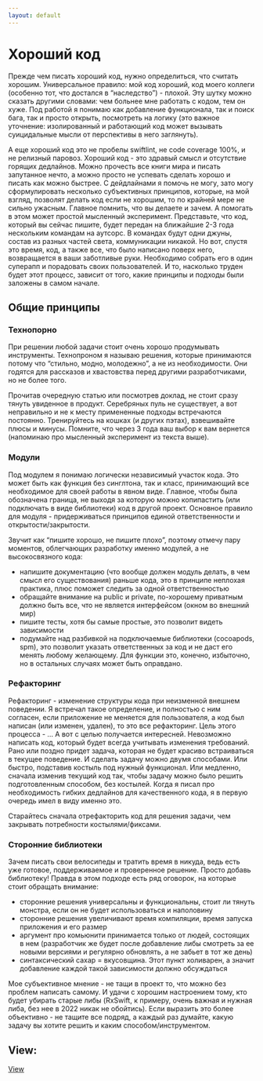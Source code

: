 ```yaml
---
layout: default
---
```


<h1>Хороший код</h1>
  <p>Прежде чем писать хороший код, нужно определиться, что считать хорошим. 
  Универсальное правило: мой код хороший, код моего коллеги (особенно тот, что достался в “наследство”) - плохой. 
  Эту шутку можно сказать другими словами: чем больнее мне работать с кодом, тем он хуже. 
  Под работой я понимаю как добавление функционала, так и поиск бага, так и просто открыть, 
  посмотреть на логику (это важное уточнение: изолированный и работающий код может вызывать 
  суицидальные мысли от перспективы в него заглянуть). </p>
  
  <p>А еще хороший код это не пробелы swiftlint, не code coverage 100%, и не релизный паровоз. 
  Хороший код - это здравый смысл и отсутствие горящих дедлайнов. 
  Можно прочесть все книги мира и писать запутанное нечто, а можно просто не успевать сделать 
  хорошо и писать как можно быстрее. С дейдлайнами я помочь не могу, зато могу сформулировать несколько 
  субъективных принципов, которые, на мой взгляд, позволят делать код если не хорошим, то по крайней мере 
  не сильно ужасным. Главное помнить, что вы делаете и зачем. А помогать в этом может простой мысленный эксперимент. 
  Представьте, что код, который вы сейчас пишите, будет передан на ближайшие 2-3 года нескольким командам на аутсорс. 
  В командах будут одни джуны, состав из разных частей света, коммуникации никакой. 
  Но вот, спустя это время, код, а также все, что было написано поверх него, возвращается в ваши заботливые руки. 
  Необходимо собрать его в один суперапп и порадовать своих пользователей. И то, насколько труден будет этот процесс, 
  зависит от того, какие принципы и подходы были заложены в самом начале.</p>

<h2>Общие принципы</h2>
<h3>Технопорно</h3>
  <p>При решении любой задачи стоит очень хорошо продумывать инструменты. Технопроном я называю решения, которые 
  принимаются потому что “стильно, модно, молодежно”, а не из необходимости. Они годятся для рассказов и хвастовства 
  перед другими разработчиками, но не более того. </p>
  
  <p>Прочитав очередную статью или посмотрев доклад, не стоит сразу тянуть увиденное в продукт. 
  Серебряных пуль не существует, а вот неправильно и не к месту примененные подходы встречаются постоянно. 
  Тренируйтесь на кошках (и других пэтах), взвешивайте плюсы и минусы. 
  Помните, что через 3 года ваш выбор к вам вернется (напоминаю про мысленный эксперимент из текста выше).</p>

<h3>Модули</h3>
<p>Под модулем я понимаю логически независимый участок кода. Это может быть как функция без синглтона, так и класс, принимающий все необходимое для своей работы в явном виде. Главное, чтобы была обозначена граница, не выходя за которую можно копипастить (или подключать в виде библиотеки) код в другой проект. Основное правило для модуля - придерживаться принципов единой ответственности и открытости/закрытости.</p>

<p>Звучит как “пишите хорошо, не пишите плохо”, поэтому отмечу пару моментов, облегчающих разработку именно модулей, а не высокосвязного кода:
  <ul>
<li>напишите документацию (что вообще должен модуль делать, в чем смысл его существования) раньше кода, это в принципе неплохая практика, плюс поможет следить за одной ответственностью</li>
<li>обращайте внимание на public и private, по-хорошему приватным должно быть все, что не является интерфейсом (окном во внешний мир)</li>
<li>пишите тесты, хотя бы самые простые, это позволит видеть зависимости</li>
<li>подумайте над разбивкой на подключаемые библиотеки (cocoapods, spm), это позволит указать ответственных за код и не даст его менять любому желающему. Для функции это, конечно, избыточно, но в остальных случаях может быть оправдано.</li>
</ul></p>

<h3>Рефакторинг</h3>
<p>Рефакторинг - изменение структуры кода при неизменной внешнем поведении. Я встречал такое определение, и полностью с ним согласен, если приложение не меняется для пользователя, а код был написан (или изменен, удален), то это все рефакторинг. Цель этого процесса - … А вот с целью получается интересней. Невозможно написать код, который будет всегда учитывать изменения требований. Рано или поздно придет задача, которая не будет красиво встраиваться в текущее поведение. И сделать задачу можно двумя способами. Или быстро, подставив костыль под нужный функционал. Или медленно, сначала изменив текущий код так, чтобы задачу можно было решить подготовленным способом, без костылей. Когда я писал про необходимость гибких дедлайнов для качественного кода, я в первую очередь имел в виду именно это. </p>
<p>Старайтесь сначала отрефакторить код для решения задачи, чем закрывать потребности костылями/фиксами. </p>

<h3>Сторонние библиотеки</h3>
<p>Зачем писать свои велосипеды и тратить время в никуда, ведь есть уже готовое, поддерживаемое и проверенное решение. Просто добавь библиотеку! Правда в этом подходе есть ряд оговорок, на которые стоит обращать внимание:
  <ul>
<li>сторонние решения универсальны и функциональны, стоит ли тянуть монстра, если он не будет использоваться и наполовину</li>
<li>сторонние решения увеличивают время компиляции, время запуска приложения и его размер</li>
<li>аргумент про комьюнити принимается только от людей, состоящих в нем (разработчик же будет после добавление либы смотреть за ее новыми версиями и регулярно обновлять, а не забьет в тот же день)</li>
<li>синтаксический сахар = вкусовщина. Этот пункт холиварен, а значит добавление каждой такой зависимости должно обсуждаться</li>
</ul></p>

<p>Мое субъективное мнение - не тащи в проект то, что можно без проблем написать самому. И удачи с хорошим настроением тому, кто будет убирать старые либы (RxSwift, к примеру, очень важная и нужная либа, без нее в 2022 никак не обойтись).
Если выразить это более объективно - не тащите все подряд, а каждый раз думайте, какую задачу вы хотите решить и каким способом/инструментом.</p>

<h2>View:</h2>
<a href="https://github.com/iStaZzzz/Guide/blob/main/view.md#view">View</a>
